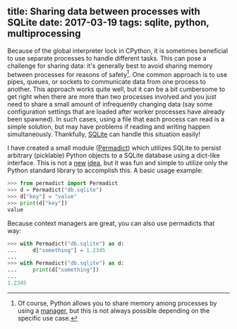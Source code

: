 title: Sharing data between processes with SQLite
date: 2017-03-19
tags: sqlite, python, multiprocessing
---

Because of the global interpreter lock in CPython, it is sometimes beneficial to
use separate processes to handle different tasks. This can pose a challenge for
sharing data: it's generally best to avoid sharing memory between processes for
reasons of safety[^1]. One common approach is to use pipes, queues, or sockets
to communicate data from one process to another. This approach works quite well,
but it can be a bit cumbersome to get right when there are more than two
processes involved and you just need to share a small amount of infrequently
changing data (say some configuration settings that are loaded after worker
processes have already been spawned). In such cases, using a file that each
process can read is a simple solution, but may have problems if reading and
writing happen simultaneously. Thankfully, [SQLite][] can handle this situation
easily!

I have created a small module ([Permadict][]) which utilizes SQLite to persist
arbitrary (picklable) Python objects to a SQLite database using a dict-like
interface. This is not
a
[new](https://pypi.python.org/pypi/sqldict/0.5.2) [idea](https://dataset.readthedocs.io/en/latest/),
but it was fun and simple to utilize only the Python standard library to
accomplish this. A basic usage example:

```python
>>> from permadict import Permadict
>>> d = Permadict("db.sqlite")
>>> d["key"] = "value"
>>> print(d["key"])
value
```

Because context managers are great, you can also use permadicts that way:

```python
>>> with Permadict("db.sqlite") as d:
...     d["something"] = 1.2345
...
>>> with Permadict("db.sqlite") as d:
...     print(d["something"])
...
1.2345
```

[^1]: Of course, Python allows you to share memory among processes by using a
    [manager](https://docs.python.org/3/library/multiprocessing.html#multiprocessing-managers),
    but this is not always possible depending on the specific use case.

[SQLite]: https://sqlite.org/
[Permadict]: https://pypi.python.org/pypi/permadict
